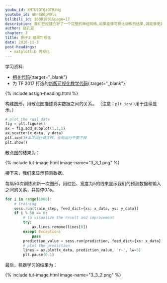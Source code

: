 ```yaml
---
youku_id: XMTU5OTQzOTMzNg
youtube_id: nhn8B0pM9ls
bilibili_id: 16001891&page=17
description: 我们已经建立好了一个完整的神经网络,如果能够可视化训练的结果,就能够更好的理解神经网络是如何训练的.这次就提到了 matplotlib 这个模块,用它来进行结果可视化处理.我们看到了神经网络的模型是如何 fit 上原始的 data 的.
author: 赵孔亚
chapter: 3
title: 例子3 结果可视化
date: 2016-11-3
post-headings:
  - matplotlib 可视化
---
```



学习资料:
  * [相关代码](https://github.com/MorvanZhou/tutorials/tree/master/tensorflowTUT/tf12_plot_result){:target="_blank"}
  * 为 TF 2017 打造的[新版可视化教学代码](https://github.com/MorvanZhou/Tensorflow-Tutorial){:target="_blank"}

{% include assign-heading.html %}

构建图形，用散点图描述真实数据之间的关系。
（注意：`plt.ion()`用于连续显示。）

```python
# plot the real data
fig = plt.figure()
ax = fig.add_subplot(1,1,1)
ax.scatter(x_data, y_data)
plt.ion()#本次运行请注释，全局运行不要注释
plt.show()
```

散点图的结果为：

{% include tut-image.html image-name="3_3_1.png" %}

接下来，我们来显示预测数据。

每隔50次训练刷新一次图形，用红色、宽度为5的线来显示我们的预测数据和输入之间的关系，并暂停0.1s。

```python
for i in range(1000):
    # training
    sess.run(train_step, feed_dict={xs: x_data, ys: y_data})
    if i % 50 == 0:
        # to visualize the result and improvement
        try:
            ax.lines.remove(lines[0])
        except Exception:
            pass
        prediction_value = sess.run(prediction, feed_dict={xs: x_data})
        # plot the prediction
        lines = ax.plot(x_data, prediction_value, 'r-', lw=5)
        plt.pause(0.1)
```

最后，机器学习的结果为：

{% include tut-image.html image-name="3_3_2.png" %}


